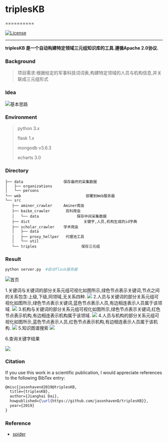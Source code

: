 # triplesKB
==========

[![License](https://img.shields.io/badge/license-Apache%202-4EB1BA.svg)](https://www.apache.org/licenses/LICENSE-2.0.html)

*****

**triplesKB 是一个自动构建特定领域三元组知识库的工具.遵循Apache 2.0协议.**

### Background

> 项目需求:根据给定的军事科技词词表,构建特定领域的人员与机构信息,并关联成三元组形式

### Idea

![基本思路](img/pipline.png)

### Environment

> python 3.x
>
> flask 1.x
>
> mongodb v3.6.3
>
> echarts 3.0

### Directory
```
├── data                  保存最终的采集数据
│   ├── organizations
│   └── persons
└── web                             部署到Web服务器
└── src
   ├── aminer_crawler     Aminer爬虫
   ├── baike_crawler       百科爬虫
   │   └── data                 保存中间采集数据
   ├── dict                        关键字,人员,机构生成的id字典
   ├── scholar_crawler    学术爬虫
   │   ├── data
   │   ├── proxy_hellper   代理池工具
   │   └── util
   └── triples                    保存三元组
```
### Result

```python
python server.py  #启动flask服务器
```

![首页](img/web_index.png)

1.关键词与关键词的部分关系元组可视化如图所示,绿色节点表示关键词,节点之间的关系包含:上级,下级,同领域,无关系四种.
![](img/1.png)
2.人员与关键词的部分关系元组可视化如图所示,绿色节点表示关键词,蓝色节点表示人员,有边相连表示人员属于该领域.
![](img/2.png)
3.机构与关键词的部分关系元组可视化如图所示,绿色节点表示关键词,红色节点表示机构,有边相连表示机构属于该领域.
![](img/3.png)
4.人员与机构的部分关系元组可视化如图所示,蓝色节点表示人员,红色节点表示机构,有边相连表示人员属于该机构.
![](img/4.png)
5.知识图谱搜索
![](img/search_keyword.png)

6.查询关键字结果

![](img/6.png)


### Citation

If you use this work in a scientific publication, I would appreciate references to the following BibTex entry:

```latex
@misc{jasonhavend2019@triplesKB,
  title={triplesKB},
  author={Jianghai Dai},
  howpublished={\url{https://github.com/jasonhavenD/triplesKB}},
  year={2019}
}
```

### Reference

- [spider](https://github.com/jasonhavend/DJH-Spider)
